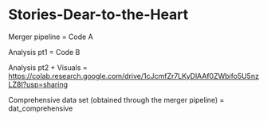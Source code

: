 # Stories-Dear-to-the-Heart

Merger pipeline = Code A

Analysis pt1 = Code B

Analysis pt2 + Visuals = https://colab.research.google.com/drive/1cJcmfZr7LKyDlAAf0ZWbifo5U5nzLZ8I?usp=sharing

Comprehensive data set (obtained through the merger pipeline) = dat_comprehensive
